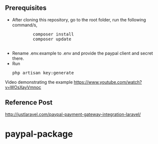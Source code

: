 ## Prerequisites
<ul>
	<li>After cloning this repository, go to the root folder, run the following command/s,
	<pre>
	    composer install
	    composer update
	</pre>
	</li>
	<li>Rename .env.example to .env and provide the paypal client and secret there.</li>
	<li>Run <pre>php artisan key:generate</pre> </li>
</ul>

Video demonstrating the example https://www.youtube.com/watch?v=WOsXayVmnoc

## Reference Post
<a href="http://justlaravel.com/paypal-payment-gateway-integration-laravel/">http://justlaravel.com/paypal-payment-gateway-integration-laravel/
</a>
# paypal-package
